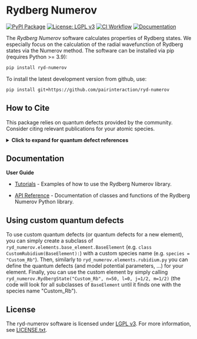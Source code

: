 # Rydberg Numerov

[![PyPI Package][pypi-svg]][pypi-link]
[![License: LGPL v3][license-lgpl-svg]][license-lgpl-link]
[![CI Workflow][gh-workflow-svg]][gh-workflow-link]
[![Documentation][docs-svg]][docs-link]

[pypi-svg]: https://img.shields.io/pypi/v/ryd-numerov.svg?style=flat
[pypi-link]: https://pypi.org/project/ryd-numerov/
[license-lgpl-svg]: https://img.shields.io/badge/License-LGPL_v3-blue.svg?style=flat
[license-lgpl-link]: https://www.gnu.org/licenses/lgpl-3.0.html
[gh-workflow-svg]: https://github.com/pairinteraction/ryd-numerov/actions/workflows/python_wheel.yml/badge.svg
[gh-workflow-link]: https://github.com/pairinteraction/ryd-numerov/actions/workflows/python_wheel.yml
[docs-svg]: https://img.shields.io/badge/Documentation-rydnumerov-blue.svg?style=flat
[docs-link]: https://www.pairinteraction.org/ryd-numerov/sphinx/html/

The *Rydberg Numerov* software calculates properties of Rydberg states.
We especially focus on the calculation of the radial wavefunction of Rydberg states via the Numerov method.
The software can be installed via pip (requires Python >= 3.9):

```bash
pip install ryd-numerov
```

To install the latest development version from github, use:

```bash
pip install git+https://github.com/pairinteraction/ryd-numerov
```


## How to Cite

This package relies on quantum defects provided by the community. Consider citing relevant publications for your atomic species.

<p><details>
<summary><b>Click to expand for quantum defect references</b></summary>

| Element | Model                 | Identifier     | References                                                                                                                                                   |
|---------|-----------------------|----------------|--------------------------------------------------------------------------------------------------------------------------------------------------------------|
| H       | SQDT                  | `H`            | Schrödinger equation for hydrogen                                                                                                                            |
| Li      | SQDT                  | `Li`           | [10.1017/CBO9780511524530] (1994)<br>[10.1103/PhysRevA.34.2889] (1986)                                                                                       |
| Na      | SQDT                  | `Na`           | [10.1088/0953-4075/30/10/009] (1997)<br>[10.1070/QE1995v025n09ABEH000501] (1995)<br>[10.1103/PhysRevA.45.4720] (1992)                                        |
| K       | SQDT                  | `K`            | [10.1088/0031-8949/27/4/012] (1983)<br>[10.1016/0030-4018(81)90225-X] (1981)                                                                                 |
| Rb      | SQDT                  | `Rb`           | [10.1103/PhysRevA.83.052515] (2011)<br>[10.1103/PhysRevA.74.054502] (2006)<br>[10.1103/PhysRevA.74.062712] (2006)<br>[10.1103/PhysRevA.67.052502] (2003)     |
| Cs      | SQDT                  | `Cs`           | [10.1103/PhysRevA.93.013424] (2016)<br>[10.1103/PhysRevA.35.4650] (1987)<br>[10.1103/PhysRevA.26.2733] (1982)                                                |
| Sr88    | SQDT, singlet sector  | `Sr88` | [10.1103/PhysRevA.108.022815] (2023)<br>[10.17169/refubium-34581] (2022)                                                                                     |
| Sr88    | SQDT, triplet sector  | `Sr88` | [10.1016/j.cpc.2020.107814] (2021)                                                                                                                           |
</details></p>

[10.1103/PhysRevA.34.2889]: https://doi.org/10.1103/PhysRevA.34.2889
[10.1017/CBO9780511524530]: https://doi.org/10.1017/CBO9780511524530
[10.1103/PhysRevA.45.4720]: https://doi.org/10.1103/PhysRevA.45.4720
[10.1070/QE1995v025n09ABEH000501]: https://doi.org/10.1070/QE1995v025n09ABEH000501
[10.1088/0953-4075/30/10/009]: https://doi.org/10.1088/0953-4075/30/10/009
[10.1088/0031-8949/27/4/012]: https://doi.org/10.1088/0031-8949/27/4/012
[10.1016/0030-4018(81)90225-X]: https://doi.org/10.1016/0030-4018(81)90225-X
[10.1103/PhysRevA.83.052515]: https://doi.org/10.1103/PhysRevA.83.052515
[10.1103/PhysRevA.67.052502]: https://doi.org/10.1103/PhysRevA.67.052502
[10.1103/PhysRevA.74.054502]: https://doi.org/10.1103/PhysRevA.74.054502
[10.1103/PhysRevA.74.062712]: https://doi.org/10.1103/PhysRevA.74.062712
[10.1103/PhysRevA.93.013424]: https://doi.org/10.1103/PhysRevA.93.013424
[10.1103/PhysRevA.26.2733]: https://doi.org/10.1103/PhysRevA.26.2733
[10.1103/PhysRevA.35.4650]: https://doi.org/10.1103/PhysRevA.35.4650
[10.1103/PhysRevA.108.022815]: https://doi.org/10.1103/PhysRevA.108.022815
[10.17169/refubium-34581]: https://doi.org/10.17169/refubium-34581
[10.1016/j.cpc.2020.107814]: https://doi.org/10.1016/j.cpc.2020.107814


## Documentation

**User Guide**

- [Tutorials] - Examples of how to use the Rydberg Numerov library.

- [API Reference] - Documentation of classes and functions of the Rydberg Numerov Python library.


[Tutorials]: https://www.pairinteraction.org/ryd-numerov/sphinx/html/examples.html
[API Reference]: https://www.pairinteraction.org/ryd-numerov/sphinx/html/modules.html


## Using custom quantum defects
To use custom quantum defects (or quantum defects for a new element), you can simply create a subclass of `ryd_numerov.elements.base_element.BaseElement` (e.g. `class CustomRubidium(BaseElement):`) with a custom species name (e.g. `species = "Custom_Rb"`).
Then, similarly to `ryd_numerov.elements.rubidium.py` you can define the quantum defects (and model potential parameters, ...) for your element.
Finally, you can use the custom element by simply calling `ryd_numerov.RydbergState("Custom_Rb", n=50, l=0, j=1/2, m=1/2)` (the code will look for all subclasses of `BaseElement` until it finds one with the species name "Custom_Rb").


## License

The ryd-numerov software is licensed under [LGPL v3][license-lgpl-link]. For more information, see [LICENSE.txt](https://github.com/pairinteraction/ryd-numerov/blob/master/LICENSE.txt).
